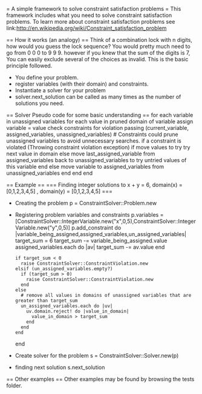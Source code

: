 = A simple framework to solve constraint satisfaction problems =
This framework includes what you need to solve constraint satisfaction problems. 
To learn more about constraint satisfaction problems see link:http://en.wikipedia.org/wiki/Constraint_satisfaction_problem 

== How it works (an analogy) ==
Think of a combination lock with n digits, how would you guess the lock sequence? You would pretty much need  to go from 0 0 0 to 9 9 9. however if you knew that the sum of the digits is 7, You can easily exclude several of the choices as invalid. This is the basic principle followed. 

* You define your problem.
* register variables (with their domain) and constraints. 
* Instantiate a solver for your problem
* solver.next_solution can be called as many times as the number of solutions you need. 
 
== Solver Pseudo code for some basic understanding ==
for each variable in unassigned variables
  for each value in pruned domain of variable
    assign variable = value 
    check constraints for violation passing (current_variable, assigned_variables, unassigned_variables) 
    # Constraints could prune unassigned variables to avoid unnecessary searches. 
    if a constraint is violated (Throwing constraint violation exception) 
      if move values to try 
        try next value in domain
      else 
        move last_assigned_variable from assigned_variables back to unassigned_variables to try untried values of this variable
      end
    else 
      move variable to assigned_variables from unassigned_variables
    end
  end
end


== Example ==
=== Finding integer solutions to  x + y = 6, domain(x) = [0,1,2,3,4,5] , domain(y) = [0,1,2,3,4,5] ===
* Creating the problem
 p = ConstraintSolver::Problem.new 

* Registering problem variables and constraints
    p.variables = [ConstraintSolver::IntegerVariable.new("x",0,5),ConstraintSolver::IntegerVariable.new("y",0,5)]
    p.add_constraint do |variable_being_assigned,assigned_variables,un_assigned_variables| 
      target_sum = 6
      target_sum -= variable_being_assigned.value 
      assigned_variables.each do |av|
        target_sum -= av.value
      end

      if target_sum < 0
        raise ConstraintSolver::ConstraintViolation.new
      elsif (un_assigned_variables.empty?)
        if (target_sum > 0)
          raise ConstraintSolver::ConstraintViolation.new
        end
      else
        # remove all values in domains of unassigned variables that are greater than target_sum
        un_assigned_variables.each do |uv|
          uv.domain.reject! do |value_in_domain|
            value_in_domain > target_sum
          end
        end
      end
    end

* Create solver for the problem
 s = ConstraintSolver::Solver.new(p) 
 
* finding next solution 
 s.next_solution

== Other examples ==
Other examples may be found by browsing the tests folder. 



